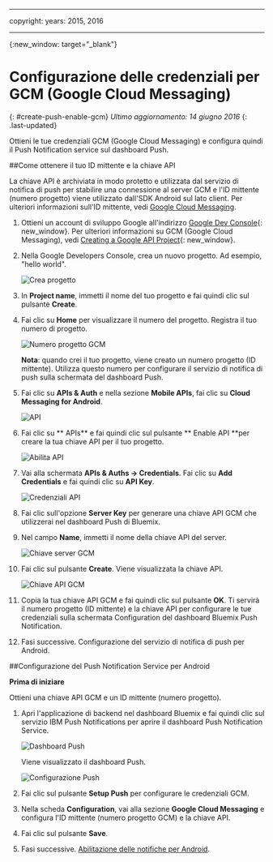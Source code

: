 
---

copyright:
 years: 2015, 2016

---

{:new_window: target="_blank"}
# Configurazione delle credenziali per GCM (Google Cloud Messaging)
{: #create-push-enable-gcm}
*Ultimo aggiornamento: 14 giugno 2016*
{: .last-updated}

Ottieni le tue credenziali GCM (Google Cloud Messaging) e configura quindi il Push Notification service sul dashboard Push.

##Come ottenere il tuo ID mittente e la chiave API

La chiave API è archiviata in modo protetto e utilizzata dal servizio di notifica di push per stabilire una connessione al server GCM e l'ID mittente (numero progetto) viene utilizzato dall'SDK Android sul lato client. Per ulteriori informazioni sull'ID mittente, vedi [Google Cloud Messaging](https://developers.google.com/cloud-messaging/gcm#arch).

1. Ottieni un account di sviluppo Google all'indirizzo [Google Dev Console](https://console.developers.google.com/start){: new_window}. Per ulteriori informazioni su GCM (Google Cloud Messaging), vedi [Creating a Google API Project](https://developers.google.com/console/help/new/){: new_window}.

2. Nella Google Developers Console, crea un nuovo progetto. Ad esempio, "hello
                        world".

	![Crea progetto](images/gcm_createproject.jpg)

3. In **Project name**, immetti il nome del tuo progetto e
                        fai quindi clic sul pulsante **Create**.
4. Fai clic su **Home** per visualizzare il numero
                        del progetto. Registra il tuo numero di progetto.

	![Numero progetto GCM](images/gcm_projectnumber.jpg)

	**Nota**: quando crei il tuo progetto, viene creato un numero progetto (ID mittente). Utilizza questo numero per configurare il servizio di
                            notifica di push sulla schermata del dashboard Push.

5. Fai clic su **APIs & Auth** e nella sezione **Mobile APIs**, fai clic su **Cloud Messaging for Android**.

	![API](images/gcm_mobileapi.jpg)

6. Fai clic su ** APIs** e fai quindi clic sul pulsante ** Enable API
                        **per creare la tua chiave API per il tuo progetto.

	![Abilita API ](images/gcm_enable_api.jpg)

7. Vai alla schermata **APIs & Auths -> Credentials**. Fai clic su **Add Credentials** e fai quindi clic su **API
                            Key**.

	![Credenziali API](images/api_credentials.jpg)

8. Fai clic sull'opzione **Server Key** per generare una chiave
                        API GCM che utilizzerai nel dashboard Push di Bluemix.
9. Nel campo **Name**, immetti il nome della chiave API del server.

	![Chiave server GCM](images/gcm_serverkey.jpg)

10. Fai clic sul pulsante **Create**. 
Viene visualizzata
                        la chiave API.

	![Chiave API GCM](images/gcm_apikey.jpg)

11. Copia la tua chiave API GCM e fai quindi clic sul pulsante **OK**. Ti servirà il numero progetto (ID mittente) e la chiave API per configurare le tue credenziali sulla schermata Configuration del dashboard Bluemix Push Notification. 
12. Fasi successive. Configurazione del servizio di notifica di push per Android.

##Configurazione del Push Notification Service per Android

**Prima di iniziare**

Ottieni una chiave API GCM e un ID mittente (numero progetto). 

1. Apri l'applicazione di backend nel dashboard Bluemix e fai quindi clic sul servizio IBM Push Notifications per aprire il dashboard Push Notification Service.
 
	![Dashboard Push](images/bluemixdashboard_push.jpg)

	Viene visualizzato il dashboard Push.
	
	![Configurazione Push](images/setup_push_main.jpg)

2. Fai clic sul pulsante **Setup Push** per configurare le credenziali GCM.
1. Nella scheda **Configuration**, vai alla sezione **Google Cloud Messaging** e configura l'ID mittente (numero progetto GCM) e la chiave API.

4. Fai clic sul pulsante **Save**. 
5. Fasi successive. [Abilitazione delle notifiche per Android](c_enable_push.html).
